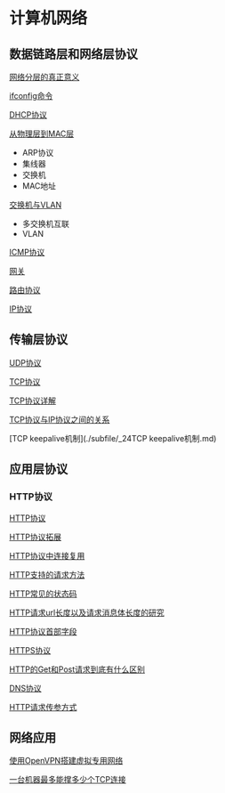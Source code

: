 # 计算机网络

## 数据链路层和网络层协议

[网络分层的真正意义](./subfile/_1网络分层的真正意义.md)

[ifconfig命令](./subfile/_2ifconfig命令.md)

[DHCP协议](./subfile/_3DHCP协议.md)

[从物理层到MAC层](./subfile/_4从物理层到MAC层.md)

- ARP协议
- 集线器
- 交换机
- MAC地址

[交换机与VLAN](./subfile/_5交换机与VLAN.md)

- 多交换机互联
- VLAN

[ICMP协议](./subfile/_6ICMP协议（ping）.md)

[网关](./subfile/_7网关.md)

[路由协议](./subfile/_8路由协议.md)

[IP协议](./subfile/_19IP协议.md)

## 传输层协议

[UDP协议](./subfile/_9UDP协议.md)

[TCP协议](./subfile/_10TCP协议.md)

[TCP协议详解](./subfile/_11TCP协议原理详解.md)

[TCP协议与IP协议之间的关系](./subfile/_20TCP协议和IP协议之间的关系.md)

[TCP keepalive机制](./subfile/_24TCP keepalive机制.md)

## 应用层协议

### HTTP协议

[HTTP协议](./subfile/_13HTTP协议.md)

[HTTP协议拓展](./subfile/_14HTTP协议拓展.md)

[HTTP协议中连接复用](./subfile/_15HTTP协议中连接复用机制.md)

[HTTP支持的请求方法](./subfile/_16HTTP支持的请求方法.md)

[HTTP常见的状态码](./subfile/_17HTTP协议常见的状态码.md)

[HTTP请求url长度以及请求消息体长度的研究](./subfile/_18HTTP请求url长度以及请求消息体长度的研究.md)

[HTTP协议首部字段](./subfile/_21HTTP协议首部字段.md)

[HTTPS协议](./subfile/_22HTTPS协议.md)

[HTTP的Get和Post请求到底有什么区别](./subfile/_23HTTP的Get和Post请求到底有什么区别.md)

[DNS协议](./subfile/_23DNS协议.md)

[HTTP请求传参方式](./subfile/_25HTTP请求传参方式.md)

## 网络应用

[使用OpenVPN搭建虚拟专用网络](./subfile/_26使用OpenVPN搭建虚拟专用网络.md)

[一台机器最多能撑多少个TCP连接](./subfile/_27一台机器最多能撑多少个TCP连接.md)

